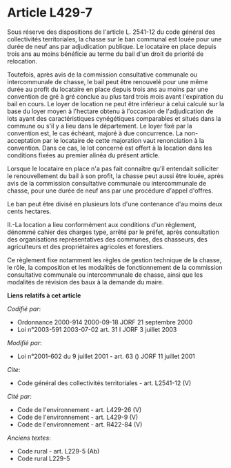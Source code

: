 # Article L429-7

Sous réserve des dispositions de l'article L. 2541-12 du code général des collectivités territoriales, la chasse sur le ban
communal est louée pour une durée de neuf ans par adjudication publique. Le locataire en place depuis trois ans au moins
bénéficie au terme du bail d'un droit de priorité de relocation. 

Toutefois, après avis de la commission consultative communale ou intercommunale de chasse, le bail peut être renouvelé pour
une même durée au profit du locataire en place depuis trois ans au moins par une convention de gré à gré conclue au plus tard
trois mois avant l'expiration du bail en cours. Le loyer de location ne peut être inférieur à celui calculé sur la base du
loyer moyen à l'hectare obtenu à l'occasion de l'adjudication de lots ayant des caractéristiques cynégétiques comparables et
situés dans la commune ou s'il y a lieu dans le département. Le loyer fixé par la convention est, le cas échéant, majoré à
due concurrence. La non-acceptation par le locataire de cette majoration vaut renonciation à la convention. Dans ce cas, le
lot concerné est offert à la location dans les conditions fixées au premier alinéa du présent article. 

Lorsque le locataire en place n'a pas fait connaître qu'il entendait solliciter le renouvellement du bail à son profit, la
chasse peut aussi être louée, après avis de la commission consultative communale ou intercommunale de chasse, pour une durée
de neuf ans par une procédure d'appel d'offres. 

Le ban peut être divisé en plusieurs lots d'une contenance d'au moins deux cents hectares. 

II.-La location a lieu conformément aux conditions d'un règlement, dénommé cahier des charges type, arrêté par le préfet,
après consultation des organisations représentatives des communes, des chasseurs, des agriculteurs et des propriétaires
agricoles et forestiers. 

Ce règlement fixe notamment les règles de gestion technique de la chasse, le rôle, la composition et les modalités de
fonctionnement de la commission consultative communale ou intercommunale de chasse, ainsi que les modalités de révision des
baux à la demande du maire.

**Liens relatifs à cet article**

_Codifié par_:

  - Ordonnance 2000-914 2000-09-18 JORF 21 septembre 2000
  - Loi n°2003-591 2003-07-02 art. 31 I JORF 3 juillet 2003

_Modifié par_:

  - Loi n°2001-602 du 9 juillet 2001 - art. 63 () JORF 11 juillet 2001

_Cite_:

  - Code général des collectivités territoriales - art. L2541-12 (V)

_Cité par_:

  - Code de l'environnement - art. L429-26 (V)
  - Code de l'environnement - art. L429-9 (V)
  - Code de l'environnement - art. R422-84 (V)

_Anciens textes_:

  - Code rural - art. L229-5 (Ab)
  - Code rural L229-5
